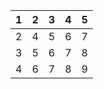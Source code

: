| 1 | 2 | 3 | 4 | 5 |
|---|---|---|---|---|
| 2 | 4 | 5 | 6 | 7 |
| 3 | 5 | 6 | 7 | 8 |
| 4 | 6 | 7 | 8 | 9 |